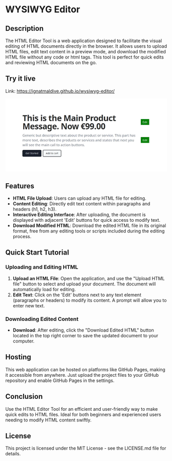 # WYSIWYG Editor 

## Description
The HTML Editor Tool is a web application designed to facilitate the visual editing of HTML documents directly in the browser. It allows users to upload HTML files, edit text content in a preview mode, and download the modified HTML file without any code or html tags. This tool is perfect for quick edits and reviewing HTML documents on the go.

## Try it live

Link: https://ignatmaldive.github.io/wysiwyg-editor/

![Cover image](cover01.jpg)

## Features

- **HTML File Upload**: Users can upload any HTML file for editing.
- **Content Editing**: Directly edit text content within paragraphs and headers (h1, h2, h3).
- **Interactive Editing Interface**: After uploading, the document is displayed with adjacent 'Edit' buttons for quick access to modify text.
- **Download Modified HTML**: Download the edited HTML file in its original format, free from any editing tools or scripts included during the editing process.


## Quick Start Tutorial

### Uploading and Editing HTML
1. **Upload an HTML File**: Open the application, and use the "Upload HTML file" button to select and upload your document. The document will automatically load for editing.
2. **Edit Text**: Click on the 'Edit' buttons next to any text element (paragraphs or headers) to modify its content. A prompt will allow you to enter new text.

### Downloading Edited Content
- **Download**: After editing, click the "Download Edited HTML" button located in the top right corner to save the updated document to your computer.

## Hosting
This web application can be hosted on platforms like GitHub Pages, making it accessible from anywhere. Just upload the project files to your GitHub repository and enable GitHub Pages in the settings.

## Conclusion
Use the HTML Editor Tool for an efficient and user-friendly way to make quick edits to HTML files. Ideal for both beginners and experienced users needing to modify HTML content swiftly.

## License
This project is licensed under the MIT License - see the LICENSE.md file for details.
